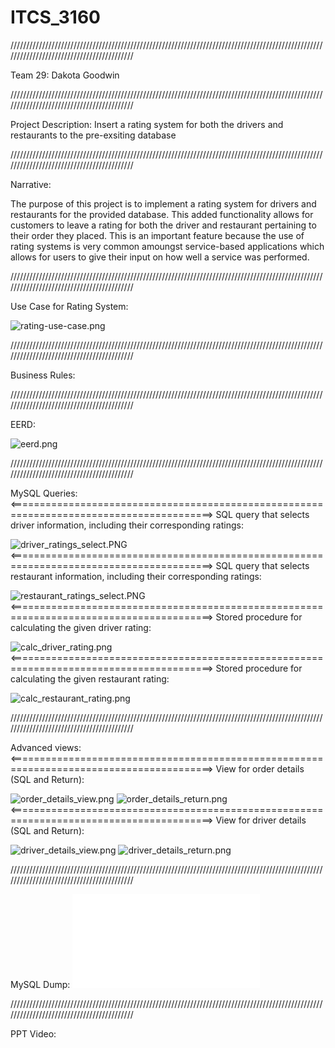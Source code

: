 # ITCS_3160

//////////////////////////////////////////////////////////////////////////////////////////////////////////////////////////////////////////

Team 29:
Dakota Goodwin
  
//////////////////////////////////////////////////////////////////////////////////////////////////////////////////////////////////////////
  
Project Description:
Insert a rating system for both the drivers and restaurants to the pre-exsiting database

//////////////////////////////////////////////////////////////////////////////////////////////////////////////////////////////////////////

Narrative:

The purpose of this project is to implement a rating system for drivers and restaurants for the provided database. This added functionality allows for customers to leave a rating for both the driver and restaurant pertaining to their order they placed. This is an important feature because the use of rating systems is very common amoungst service-based applications which allows for users to give their input on how well a service was performed.

//////////////////////////////////////////////////////////////////////////////////////////////////////////////////////////////////////////

Use Case for Rating System:

![rating-use-case.png](https://raw.githubusercontent.com/dgoodw11/ITCS_3160-052/main/images/rating-use-case.png)

//////////////////////////////////////////////////////////////////////////////////////////////////////////////////////////////////////////

Business Rules:

//////////////////////////////////////////////////////////////////////////////////////////////////////////////////////////////////////////

EERD: 

![eerd.png](https://raw.githubusercontent.com/dgoodw11/ITCS_3160-052/main/images/eerd.png)

//////////////////////////////////////////////////////////////////////////////////////////////////////////////////////////////////////////

MySQL Queries:
<=========================================================================================>
SQL query that selects driver information, including their corresponding ratings:

![driver_ratings_select.PNG](https://raw.githubusercontent.com/dgoodw11/ITCS_3160-052/main/images/driver_ratings_select.PNG)
<=========================================================================================>
SQL query that selects restaurant information, including their corresponding ratings:

![restaurant_ratings_select.PNG](https://raw.githubusercontent.com/dgoodw11/ITCS_3160-052/main/images/restaurant_ratings_select.PNG)
<=========================================================================================>
Stored procedure for calculating the given driver rating:

![calc_driver_rating.png](https://raw.githubusercontent.com/dgoodw11/ITCS_3160-052/main/images/calc_driver_rating.png)
<=========================================================================================>
Stored procedure for calculating the given restaurant rating:

![calc_restaurant_rating.png](https://raw.githubusercontent.com/dgoodw11/ITCS_3160-052/main/images/calc_restaurant_rating.png)

//////////////////////////////////////////////////////////////////////////////////////////////////////////////////////////////////////////

Advanced views:
<=========================================================================================>
View for order details (SQL and Return):

![order_details_view.png](https://raw.githubusercontent.com/dgoodw11/ITCS_3160-052/main/images/order_details_view.png)
![order_details_return.png](https://raw.githubusercontent.com/dgoodw11/ITCS_3160-052/main/images/order_details_return.png)
<=========================================================================================>
View for driver details (SQL and Return):

![driver_details_view.png](https://raw.githubusercontent.com/dgoodw11/ITCS_3160-052/main/images/driver_details_view.png)
![driver_details_return.png](https://raw.githubusercontent.com/dgoodw11/ITCS_3160-052/main/images/driver_details_return.png)

//////////////////////////////////////////////////////////////////////////////////////////////////////////////////////////////////////////

MySQL Dump:
![sql_dump.sql](sql/sql_dump.sql)

//////////////////////////////////////////////////////////////////////////////////////////////////////////////////////////////////////////

PPT Video:
